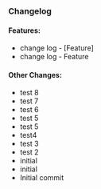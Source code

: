 ### Changelog

#### Features:
- change log - [Feature]
- change log - Feature

#### Other Changes:
- test 8
- test 7
- test 6
- test 5
- test 5
- test4
- test 3
- test 2
- initial
- initial
- Initial commit


